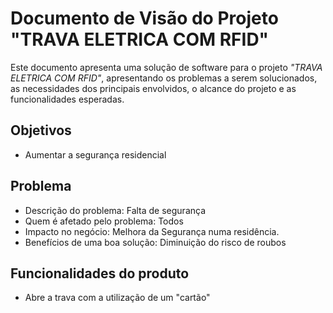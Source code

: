 ﻿# Documento de Visão do Projeto "TRAVA ELETRICA COM RFID"

Este documento apresenta uma solução de software para o projeto *"TRAVA ELETRICA COM RFID"*, 
apresentando os problemas a serem solucionados, as necessidades dos principais envolvidos, o alcance do projeto e as funcionalidades esperadas.

## Objetivos

* Aumentar a segurança residencial


## Problema

* Descrição do problema: Falta de segurança
* Quem é afetado pelo problema: Todos
* Impacto no negócio: Melhora da Segurança numa residência.
* Benefícios de uma boa solução: Diminuição do risco de roubos

## Funcionalidades do produto

* Abre a trava com a utilização de um "cartão"